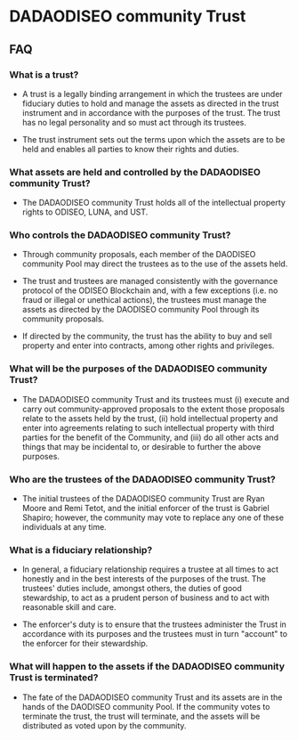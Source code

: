 # DADAODISEO community Trust

## FAQ

### What is a trust?

- A trust is a legally binding arrangement in which the trustees are under fiduciary duties to hold and manage the assets as directed in the trust instrument and in accordance with the purposes of the trust.  The trust has no legal personality and so must act through its trustees. 

- The trust instrument sets out the terms upon which the assets are to be held and enables all parties to know their rights and duties.

### What assets are held and controlled by the DADAODISEO community Trust?

- The DADAODISEO community Trust holds all of the intellectual property rights to ODISEO, LUNA, and UST.

### Who controls the DADAODISEO community Trust?

- Through community proposals, each member of the DAODISEO community Pool may direct the trustees as to the use of the assets held.

- The trust and trustees are managed consistently with the governance protocol of the ODISEO Blockchain and, with a few exceptions (i.e. no fraud or illegal or unethical actions), the trustees must manage the assets as directed by the DAODISEO community Pool through its community proposals.

- If directed by the community, the trust has the ability to buy and sell property and enter into contracts, among other rights and privileges.

### What will be the purposes of the DADAODISEO community Trust?

- The DADAODISEO community Trust and its trustees must (i) execute and carry out community-approved proposals to the extent those proposals relate to the assets held by the trust, (ii) hold intellectual property and enter into agreements relating to such intellectual property with third parties for the benefit of the Community, and (iii) do all other acts and things that may be incidental to, or desirable to further the above purposes.

### Who are the trustees of the DADAODISEO community Trust?

- The initial trustees of the DADAODISEO community Trust are Ryan Moore and Remi Tetot, and the initial enforcer of the trust is Gabriel Shapiro; however, the community may vote to replace any one of these individuals at any time.

### What is a fiduciary relationship?

- In general, a fiduciary relationship requires a trustee at all times to act honestly and in the best interests of the purposes of the trust. The trustees' duties include, amongst others, the duties of good stewardship, to act as a prudent person of business and to act with reasonable skill and care. 

- The enforcer's duty is to ensure that the trustees administer the Trust in accordance with its purposes and the trustees must in turn "account" to the enforcer for their stewardship.

### What will happen to the assets if the DADAODISEO community Trust is terminated?

- The fate of the DADAODISEO community Trust and its assets are in the hands of the DAODISEO community Pool. If the community votes to terminate the trust, the trust will terminate, and the assets will be distributed as voted upon by the community.
